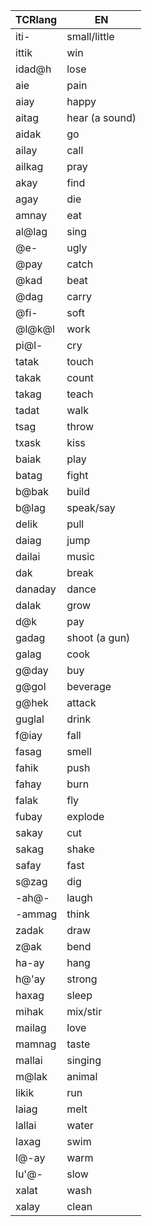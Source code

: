 | TCRlang | EN             |
| ------- | -------------- |
| iti-    | small/little   |
| ittik   | win            |
| idad@h  | lose           |
| aie     | pain           |
| aiay    | happy          |
| aitag   | hear (a sound) |
| aidak   | go             |
| ailay   | call           |
| ailkag  | pray           |
| akay    | find           |
| agay    | die            |
| amnay   | eat            |
| al@lag  | sing           |
| @e-     | ugly           |
| @pay    | catch          |
| @kad    | beat           |
| @dag    | carry          |
| @fi-    | soft           |
| @l@k@l  | work           |
| pi@l-   | cry            |
| tatak   | touch          |
| takak   | count          |
| takag   | teach          |
| tadat   | walk           |
| tsag    | throw          |
| txask   | kiss           |
| baiak   | play           |
| batag   | fight          |
| b@bak   | build          |
| b@lag   | speak/say      |
| delik   | pull           |
| daiag   | jump           |
| dailai  | music          |
| dak     | break          |
| danaday | dance          |
| dalak   | grow           |
| d@k     | pay            |
| gadag   | shoot (a gun)  |
| galag   | cook           |
| g@day   | buy            |
| g@gol   | beverage       |
| g@hek   | attack         |
| guglal  | drink          |
| f@iay   | fall           |
| fasag   | smell          |
| fahik   | push           |
| fahay   | burn           |
| falak   | fly            |
| fubay   | explode        |
| sakay   | cut            |
| sakag   | shake          |
| safay   | fast           |
| s@zag   | dig            |
| -ah@-   | laugh          |
| -ammag  | think          |
| zadak   | draw           |
| z@ak    | bend           |
| ha-ay   | hang           |
| h@'ay   | strong         |
| haxag   | sleep          |
| mihak   | mix/stir       |
| mailag  | love           |
| mamnag  | taste          |
| mallai  | singing        |
| m@lak   | animal         |
| likik   | run            |
| laiag   | melt           |
| lallai  | water          |
| laxag   | swim           |
| l@-ay   | warm           |
| lu'@-   | slow           |
| xalat   | wash           |
| xalay   | clean          |
